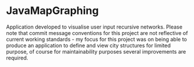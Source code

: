# JavaMapGraphing
Application developed to visualise user input recursive networks. Please note that commit message conventions for this project are not reflective of current working standards - 
my focus for this project was on being able to produce an application to define and view city structures for limited purpose, of course for maintainability purposes several
improvements are required.
